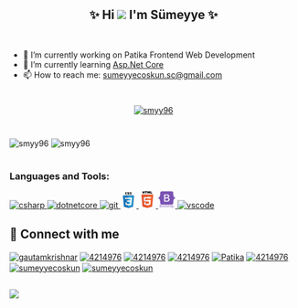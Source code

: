 <h2 align="center">✨ Hi <a href="https://github.com/smyy96/"><img src="https://media.giphy.com/media/hvRJCLFzcasrR4ia7z/giphy.gif" width="25"></a> I'm Sümeyye ✨</h2>

<br>

- 🔭 I’m currently working on Patika Frontend Web Development
- 🌱 I’m currently learning [Asp.Net Core](https://www.youtube.com/playlist?list=PLKnjBHu2xXNNkinaVhPqPZG0ubaLN63ci)
- 📫 How to reach me: sumeyyecoskun.sc@gmail.com
<!--- 😄 Pronouns: she
 - 👯 I’m looking to collaborate on ...
- 🤔 I’m looking for help with ...
- 💬 Ask me about ...-->

#
<p align="center"> <a href="https://github.com/ryo-ma/github-profile-trophy"><img src="https://github-profile-trophy.vercel.app/?username=smyy96&&row=1&theme=monokai" alt="smyy96" /></a></p>



#
<img align="center" width="450" src="https://github-readme-stats.vercel.app/api?username=smyy96&show_icons=true&theme=radical" alt="smyy96"/>   <img align="center" src="https://github-readme-stats.vercel.app/api/top-langs?username=smyy96&show_icons=true&locale=en&layout=compact&langs_count=8&theme=dark" alt="smyy96"/>
#
<h3 align="left">Languages and Tools:</h3>
<p align="left" >
  <a href="https://docs.microsoft.com/en-us/dotnet/csharp/" target="_blank"> <img src="https://seeklogo.com/images/C/c-sharp-c-logo-02F17714BA-seeklogo.com.png" alt="csharp" width="27" height="30"/> </a>
<a href="https://dotnet.microsoft.com/" target="_blank"> <img src="https://upload.wikimedia.org/wikipedia/commons/thumb/e/ee/.NET_Core_Logo.svg/1200px-.NET_Core_Logo.svg.png" alt="dotnetcore" width="30" height="30"/> </a>
  <a href="https://git-scm.com/" target="_blank"> <img src="https://www.vectorlogo.zone/logos/git-scm/git-scm-icon.svg" alt="git" width="30" height="30"/> </a>
<a href="https://www.w3schools.com/css/" target="_blank"> <img src="https://raw.githubusercontent.com/devicons/devicon/master/icons/css3/css3-original-wordmark.svg" alt="css3" width="28" height="28"/> </a> 
<a href="https://www.w3.org/html/" target="_blank"> <img src="https://raw.githubusercontent.com/devicons/devicon/master/icons/html5/html5-original-wordmark.svg" alt="html5" width="30" height="30"/> </a> 
<a href="https://getbootstrap.com" target="_blank"> <img src="https://raw.githubusercontent.com/devicons/devicon/master/icons/bootstrap/bootstrap-plain-wordmark.svg" alt="bootstrap" width="30" height="30"/> </a>
<a href="https://code.visualstudio.com/" target="_blank"> <img src="https://upload.wikimedia.org/wikipedia/commons/thumb/9/9a/Visual_Studio_Code_1.35_icon.svg/1024px-Visual_Studio_Code_1.35_icon.svg.png" alt="vscode" width="30" height="30"/> </a>

</p>


## 🔗 Connect with me 
<p align="left">
<a href="https://www.linkedin.com/in/sümeyyecoşkun/" target="blank"><img align="center" src="https://raw.githubusercontent.com/rahuldkjain/github-profile-readme-generator/master/src/images/icons/Social/linked-in-alt.svg" alt="gautamkrishnar" height="30" width="40"  /></a>
<a href="https://www.instagram.com/smyy.cskn/" target="blank"><img align="center" src="https://img.icons8.com/color/48/000000/instagram-new--v1.png" alt="4214976" height="40" width="40" /></a>
<a href="https://www.youtube.com/channel/UCHhdNxVADKQ_qD1hTiptXEg" target="blank"><img align="center" src="https://img.icons8.com/color/48/000000/youtube-play.png" alt="4214976" height="40" width="40" /></a>
<a href="https://github.com/smyy96" target="blank"><img align="center" src="https://img.icons8.com/color/48/000000/github--v1.png" alt="4214976" /></a>
 <a href="https://app.patika.dev/smyy96" target="blank"><img align="center" src="https://patika-prod.s3.eu-central-1.amazonaws.com/staticFiles/patikaLogo.png" alt="Patika" height="35" width="50" /></a>
<a href="https://medium.com/@sumeyyecoskun.sc" target="blank"><img align="center" src="https://img.icons8.com/color/48/000000/medium-logo.png" alt="4214976" /></a>
<a href="mailto:sumeyyecoskun.sc@gmail.com" target="blank"><img align="center" src="https://img.icons8.com/color/48/000000/gmail-new.png" alt="sumeyyecoskun" height="40" width="40" /></a>  
<a href="https://www.hackerrank.com/sumeyyecoskun" target="blank"><img align="center" src="https://raw.githubusercontent.com/rahuldkjain/github-profile-readme-generator/master/src/images/icons/Social/hackerrank.svg" alt="sumeyyecoskun" height="40" width="40" /></a>
  
##
![](https://komarev.com/ghpvc/?username=smyy96&color=red)



